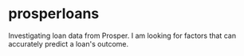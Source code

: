 # prosperloans
Investigating loan data from Prosper. I am looking for factors that can accurately predict a loan's outcome.
